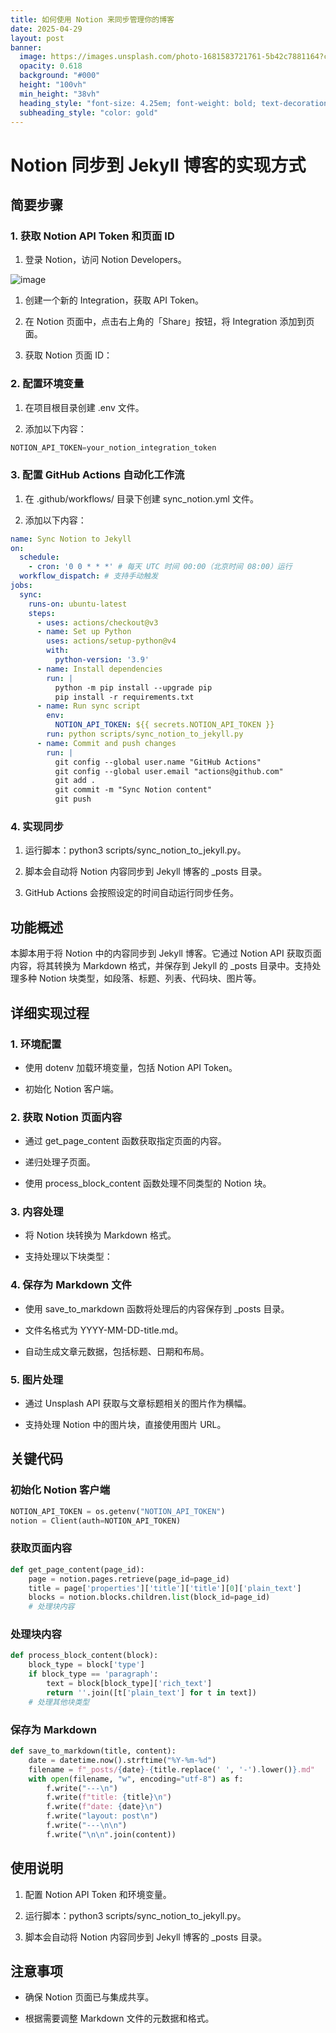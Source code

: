 ```yaml
---
title: 如何使用 Notion 来同步管理你的博客
date: 2025-04-29
layout: post
banner:
  image: https://images.unsplash.com/photo-1681583721761-5b42c7881164?crop=entropy&cs=tinysrgb&fit=max&fm=jpg&ixid=M3w2OTIwMzJ8MHwxfHJhbmRvbXx8fHx8fHx8fDE3NDU5MjIyMTZ8&ixlib=rb-4.0.3&q=80&w=1080
  opacity: 0.618
  background: "#000"
  height: "100vh"
  min_height: "38vh"
  heading_style: "font-size: 4.25em; font-weight: bold; text-decoration: underline"
  subheading_style: "color: gold"
---
```


# Notion 同步到 Jekyll 博客的实现方式

## 简要步骤

### 1. 获取 Notion API Token 和页面 ID

1. 登录 Notion，访问 Notion Developers。

![image](https://prod-files-secure.s3.us-west-2.amazonaws.com/a7a0cc5a-89b9-4cda-8686-1fba0ca52f40/d19c1afe-dea5-4312-9333-786b0ba83054/image.png?X-Amz-Algorithm=AWS4-HMAC-SHA256&X-Amz-Content-Sha256=UNSIGNED-PAYLOAD&X-Amz-Credential=ASIAZI2LB466TWHQQGJH%2F20250429%2Fus-west-2%2Fs3%2Faws4_request&X-Amz-Date=20250429T102335Z&X-Amz-Expires=3600&X-Amz-Security-Token=IQoJb3JpZ2luX2VjEPL%2F%2F%2F%2F%2F%2F%2F%2F%2F%2FwEaCXVzLXdlc3QtMiJGMEQCIDhC6xY9kfkt1dJccbq11iTeHZ8DLeJ%2FC5xBn7ixW%2FdGAiBPz9jlJ%2FygiXX61mhfTG%2BcTVbh3A5vdiq6VT21zEp5HCqIBAiL%2F%2F%2F%2F%2F%2F%2F%2F%2F%2F8BEAAaDDYzNzQyMzE4MzgwNSIMpeSbJjrNHyS6Y%2B34KtwD83J9vSCNN56wQxBu4o2pv6sWfoByrBLmo9M4Pa3C0gSekyi%2BGFbEzIVOkBUtO89OM5wdUt4i%2BHA%2Bo8N4LcVtH9fV6SE7b9EJsX3DIyOHM7%2Bo9p%2BM6XjZfiAnq3z6KMKucRj6D5v1uF6vDy9lK9N3LghWtNG2mPHiWJrycC8e47UhV%2BvnuFpEmi0zGt9JuD0FGUE9lylG2a4Fv4MeIEyLomdoCvEmZ%2BdAvDK6cZCblnf73u5ajj7TSoEFwKS4bbG98vPPJU%2BX3FCKltYYKrJ9OZ0DLzNLnH4fMiqlIOOeSy9PqtN0FNaDh59uyn4ChIhScO619oPeYoB7JWA2b7nvNUldP9fFZLwnnFtXlRJU%2BQi2B09riZ858oi6HAMrJlDTTBgWT%2FZD11aS28iHXqHNYvQrQZPGDniOWOHWIejUtYKQuDD7haMSwyT0we%2BmZpfOEm6sOuSEAveUWWSy3NUsAAfW9RJ1u39tPxpP7rfHrtPxfi%2FTgJo6o0oy2lO0UpgRArn65jNWg02Hz7oTweJ9L5AGrTOtYc3soG5ppN4Endo1Dw%2BzHysXpBTDKaS0UW0heVwxvGulYhDiVS8yYucjH%2FGq%2Ff8ZVsnv9Pv%2F4KUOFDG%2BqWLjBy5irD6J7l8wjcPCwAY6pgFVziEv%2B8VYGaIIX2dSlVmSMFBMT41p6EOMAqCnBSCIlKR%2FOwQ8lqHSsEt9aAqq34uO4Jzt8ldMcD3h2OwYDYpMHURfnifNcK%2Fz9c43V6hkeKPv5e3evyYPzsg9ME6O7j57Nh75yxnA7At2Ue2QgCMclkLvNBiv2RlM4cy02I0Q%2FiE0eo3ffG9U8ovH03YH%2BHSooKf%2Buy67SrjMMxSzbYH69BMKv2fV&X-Amz-Signature=f42c25227cfd39beab6696ce144783126727f22fe1d87265d699d9b9dbedd039&X-Amz-SignedHeaders=host&x-id=GetObject)

1. 创建一个新的 Integration，获取 API Token。

1. 在 Notion 页面中，点击右上角的「Share」按钮，将 Integration 添加到页面。

1. 获取 Notion 页面 ID：


### 2. 配置环境变量

1. 在项目根目录创建 .env 文件。

1. 添加以下内容：

```javascript
NOTION_API_TOKEN=your_notion_integration_token
```

### 3. 配置 GitHub Actions 自动化工作流

1. 在 .github/workflows/ 目录下创建 sync_notion.yml 文件。

1. 添加以下内容：

```yaml
name: Sync Notion to Jekyll
on:
  schedule:
    - cron: '0 0 * * *' # 每天 UTC 时间 00:00（北京时间 08:00）运行
  workflow_dispatch: # 支持手动触发
jobs:
  sync:
    runs-on: ubuntu-latest
    steps:
      - uses: actions/checkout@v3
      - name: Set up Python
        uses: actions/setup-python@v4
        with:
          python-version: '3.9'
      - name: Install dependencies
        run: |
          python -m pip install --upgrade pip
          pip install -r requirements.txt
      - name: Run sync script
        env:
          NOTION_API_TOKEN: ${{ secrets.NOTION_API_TOKEN }}
        run: python scripts/sync_notion_to_jekyll.py
      - name: Commit and push changes
        run: |
          git config --global user.name "GitHub Actions"
          git config --global user.email "actions@github.com"
          git add .
          git commit -m "Sync Notion content"
          git push
```

### 4. 实现同步

1. 运行脚本：python3 scripts/sync_notion_to_jekyll.py。

1. 脚本会自动将 Notion 内容同步到 Jekyll 博客的 _posts 目录。

1. GitHub Actions 会按照设定的时间自动运行同步任务。

## 功能概述

本脚本用于将 Notion 中的内容同步到 Jekyll 博客。它通过 Notion API 获取页面内容，将其转换为 Markdown 格式，并保存到 Jekyll 的 _posts 目录中。支持处理多种 Notion 块类型，如段落、标题、列表、代码块、图片等。

## 详细实现过程

### 1. 环境配置

- 使用 dotenv 加载环境变量，包括 Notion API Token。

- 初始化 Notion 客户端。

### 2. 获取 Notion 页面内容

- 通过 get_page_content 函数获取指定页面的内容。

- 递归处理子页面。

- 使用 process_block_content 函数处理不同类型的 Notion 块。

### 3. 内容处理

- 将 Notion 块转换为 Markdown 格式。

- 支持处理以下块类型：


### 4. 保存为 Markdown 文件

- 使用 save_to_markdown 函数将处理后的内容保存到 _posts 目录。

- 文件名格式为 YYYY-MM-DD-title.md。

- 自动生成文章元数据，包括标题、日期和布局。

### 5. 图片处理

- 通过 Unsplash API 获取与文章标题相关的图片作为横幅。

- 支持处理 Notion 中的图片块，直接使用图片 URL。

## 关键代码

### 初始化 Notion 客户端

```python
NOTION_API_TOKEN = os.getenv("NOTION_API_TOKEN")
notion = Client(auth=NOTION_API_TOKEN)
```

### 获取页面内容

```python
def get_page_content(page_id):
    page = notion.pages.retrieve(page_id=page_id)
    title = page['properties']['title']['title'][0]['plain_text']
    blocks = notion.blocks.children.list(block_id=page_id)
    # 处理块内容
```

### 处理块内容

```python
def process_block_content(block):
    block_type = block['type']
    if block_type == 'paragraph':
        text = block[block_type]['rich_text']
        return ''.join([t['plain_text'] for t in text])
    # 处理其他块类型
```

### 保存为 Markdown

```python
def save_to_markdown(title, content):
    date = datetime.now().strftime("%Y-%m-%d")
    filename = f"_posts/{date}-{title.replace(' ', '-').lower()}.md"
    with open(filename, "w", encoding="utf-8") as f:
        f.write("---\n")
        f.write(f"title: {title}\n")
        f.write(f"date: {date}\n")
        f.write("layout: post\n")
        f.write("---\n\n")
        f.write("\n\n".join(content))
```

## 使用说明

1. 配置 Notion API Token 和环境变量。

1. 运行脚本：python3 scripts/sync_notion_to_jekyll.py。

1. 脚本会自动将 Notion 内容同步到 Jekyll 博客的 _posts 目录。

## 注意事项

- 确保 Notion 页面已与集成共享。

- 根据需要调整 Markdown 文件的元数据和格式。